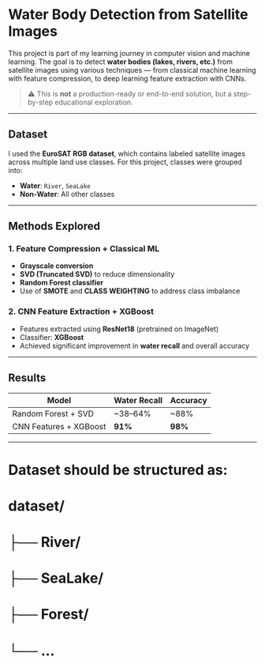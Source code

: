 # Water Body Detection from Satellite Images

This project is part of my learning journey in computer vision and machine learning. The goal is to detect **water bodies (lakes, rivers, etc.)** from satellite images using various techniques — from classical machine learning with feature compression, to deep learning feature extraction with CNNs.

> ⚠️ This is **not** a production-ready or end-to-end solution, but a step-by-step educational exploration.

---

##  Dataset

I used the **EuroSAT RGB dataset**, which contains labeled satellite images across multiple land use classes. For this project, classes were grouped into:
- **Water**: `River`, `SeaLake`
- **Non-Water**: All other classes

---

##  Methods Explored

### 1.  Feature Compression + Classical ML
- **Grayscale conversion**
- **SVD (Truncated SVD)** to reduce dimensionality
- **Random Forest classifier**
- Use of **SMOTE** and **CLASS WEIGHTING** to address class imbalance

### 2.  CNN Feature Extraction + XGBoost
- Features extracted using **ResNet18** (pretrained on ImageNet)
- Classifier: **XGBoost**
- Achieved significant improvement in **water recall** and overall accuracy

---

##  Results

| Model                   | Water Recall | Accuracy |
|------------------------|--------------|----------|
| Random Forest + SVD    | ~38–64%      | ~88%     |
| CNN Features + XGBoost | **91%**      | **98%**  |

---




# Dataset should be structured as:
# dataset/
# ├── River/
# ├── SeaLake/
# ├── Forest/
# └── ...


